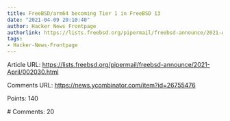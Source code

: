 ```yaml
---
title: FreeBSD/arm64 becoming Tier 1 in FreeBSD 13
date: "2021-04-09 20:10:40"
author: Hacker News Frontpage
authorlink: https://lists.freebsd.org/pipermail/freebsd-announce/2021-April/002030.html
tags:
- Hacker-News-Frontpage
---
```


<p>Article URL: <a href="https://lists.freebsd.org/pipermail/freebsd-announce/2021-April/002030.html">https://lists.freebsd.org/pipermail/freebsd-announce/2021-April/002030.html</a></p>
<p>Comments URL: <a href="https://news.ycombinator.com/item?id=26755476">https://news.ycombinator.com/item?id=26755476</a></p>
<p>Points: 140</p>
<p># Comments: 20</p>
